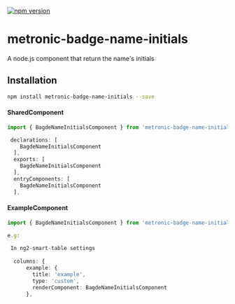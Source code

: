 [![npm version](https://badge.fury.io/js/metronic-badge-name-initials.svg)](https://badge.fury.io/js/metronic-badge-name-initials)

# metronic-badge-name-initials

A node.js component that return the name's initials

## Installation 
```sh
npm install metronic-badge-name-initials --save
```

#### SharedComponent

```typescript
import { BagdeNameInitialsComponent } from 'metronic-badge-name-initials';

 declarations: [
    BagdeNameInitialsComponent
  ],
  exports: [
    BagdeNameInitialsComponent
  ], 
  entryComponents: [
    BagdeNameInitialsComponent
  ],
 ```
 
#### ExampleComponent
```typescript
import { BagdeNameInitialsComponent } from 'metronic-badge-name-initials';

e.g:
 
 In ng2-smart-table settings
 
  columns: {
      example: {
        title: 'example',
        type: 'custom',
        renderComponent: BagdeNameInitialsComponent
      },
 

```

